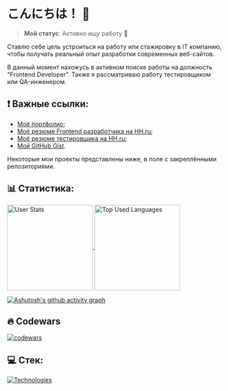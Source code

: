 # こんにちは！ 👋

> __Мой статус__: Активно ищу работу 👀

Ставлю себе цель устроиться на работу или стажировку в IT компанию, чтобы получать реальный опыт разработки современных веб-сайтов.

В данный момент нахожусь в активном поиске работы на должность "Frontend Developer". Также я рассматриваю работу тестировщиком или QA-инженером.

## ❗ Важные ссылки:
- [Моё портфолио](https://nico-kun123.github.io/Portfolio/);
- [Моё резюме Frontend разработчика на HH.ru](https://krasnoyarsk.hh.ru/resume/62dedceaff0c831a7f0039ed1f3379466d4f53);
- [Моё резюме тестировщика на HH.ru](https://hh.ru/resume/b1d0d068ff0cb9b6c90039ed1f336153683471);
- [Мой GitHub Gist](https://gist.github.com/Nico-kun123).

Некоторые мои проекты представлены ниже, в поле с закреплёнными репозиториями.

## 📊 Статистика:

<a href="https://github.com/anuraghazra/github-readme-stats">
  <img alt="User Stats" height=200 align="center" src="https://github-readme-stats.vercel.app/api?username=Nico-kun123&show_icons=true&locale=en&langs_count=8)" />
</a>
<a href="https://github.com/anuraghazra/convoychat">
  <img alt="Top Used Languages" height=200 align="center" src="https://github-readme-stats.vercel.app/api/top-langs?username=Nico-kun123&layout=compact&langs_count=8&card_width=320" />
</a>

[![Ashutosh's github activity graph](https://github-readme-activity-graph.vercel.app/graph?username=Nico-kun123&theme=github-compact)](https://github.com/ashutosh00710/github-readme-activity-graph)

## 🔥 Codewars

[![codewars](https://www.codewars.com/users/Nico-kun123/badges/large)](https://www.codewars.com/users/Nico-kun123)

## 💻 Стек:

<a href="https://skillicons.dev">
  <img alt="Technologies" src="https://skillicons.dev/icons?i=html,css,js,ts,git,scss,vue,vite" />
</a>

<!--
**Nico-kun123/Nico-kun123** is a ✨ _special_ ✨ repository because its `README.md` (this file) appears on your GitHub profile.

Here are some ideas to get you started:

- 🔭 I’m currently working on ...
- 🌱 I’m currently learning ...
- 👯 I’m looking to collaborate on ...
- 🤔 I’m looking for help with ...
- 💬 Ask me about ...
- 📫 How to reach me: ...
- 😄 Pronouns: ...
- ⚡ Fun fact: ...
-->
